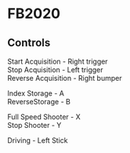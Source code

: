 # FB2020

## Controls
Start Acquisition - Right trigger  
Stop Acquisition - Left trigger  
Reverse Acquisition - Right bumper  

Index Storage - A  
ReverseStorage - B  

Full Speed Shooter - X  
Stop Shooter - Y  

Driving - Left Stick